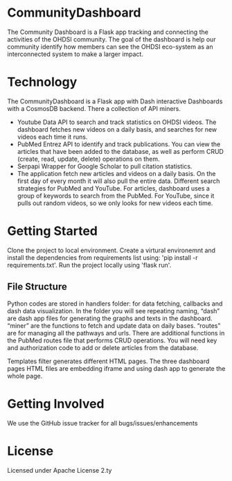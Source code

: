 # CommunityDashboard
The Community Dashboard is a Flask app tracking and connecting the activities of the OHDSI community. The goal of the dashboard is help our community identify how members can see the OHDSI eco-system as an interconnected system to make a larger impact. 

# Technology
The CommunityDashboard is a Flask app with Dash interactive Dashboards with a CosmosDB backend.  There a collection of API miners.
- Youtube Data API to search and track statistics on OHDSI videos. The dashboard fetches new videos on a daily basis, and searches for new videos each time it runs.
- PubMed Entrez API to identify and track publications. You can view the articles that have been added to the database, as well as perform CRUD (create, read, update, delete) operations on them. 
- Serpapi Wrapper for Google Scholar to pull citation statistics.
- The application fetch new articles and videos on a daily basis. On the first day of every month it will also pull the entire data. Different search strategies for PubMed and YouTube. For articles, dashboard uses a group of keywords to search from the PubMed. For YouTube, since it pulls out random videos, so we only looks for new videos each time. 

# Getting Started

Clone the project to local environment. 
Create a virtural environemnt and install the dependencies from requirements list using: 'pip install -r requirements.txt'.
Run the project locally using 'flask run'.

## File Structure

Python codes are stored in handlers folder: for data fetching, callbacks and dash data visualization. In the folder you will see repeating naming, “dash” are dash app files for generating the graphs and texts in the dashboard. “miner” are the functions to fetch and update data on daily bases. “routes” are for managing all the pathways and urls. There are additional functions in the PubMed routes file that performs CRUD operations. You will need key and authorization code to add or delete articles from the database. 

Templates filter generates different HTML pages. The three dashboard pages HTML files are embedding iframe and using dash app to generate the whole page.


# Getting Involved

We use the GitHub issue tracker for all bugs/issues/enhancements

# License
Licensed under Apache License 2.ty
